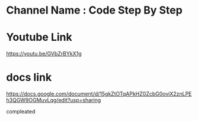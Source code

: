# Channel Name :  Code Step By Step

# Youtube Link
https://youtu.be/GVbZrBYkX1g

# docs link
https://docs.google.com/document/d/15gkZtOTqAPkHZ0ZcbG0oviX2znLPEh3QGW9OGMuvLqg/edit?usp=sharing

compleated 
<!-- node js playlist 15 -->